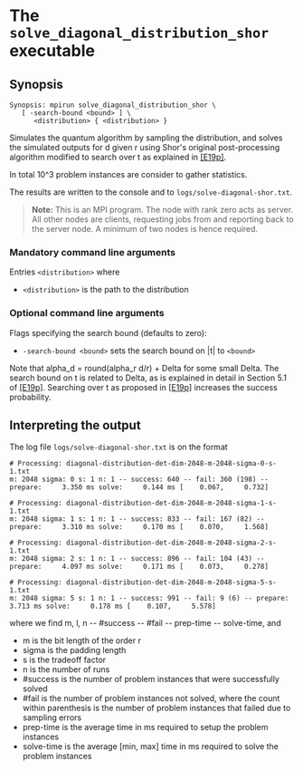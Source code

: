 # The <code>solve_diagonal_distribution_shor</code> executable

## Synopsis
```console
Synopsis: mpirun solve_diagonal_distribution_shor \
   [ -search-bound <bound> ] \
      <distribution> { <distribution> }
```

Simulates the quantum algorithm by sampling the distribution, and solves the simulated outputs for d given r using Shor's original post-processing algorithm modified to search over t as explained in [[E19p]](https://arxiv.org/pdf/1905.09084.pdf).

In total 10^3 problem instances are consider to gather statistics.

The results are written to the console and to <code>logs/solve-diagonal-shor.txt</code>.

> <b>Note:</b> This is an MPI program. The node with rank zero acts as server. All other nodes are clients, requesting jobs from and reporting back to the server node. A minimum of two nodes is hence required.

### Mandatory command line arguments
Entries <code>\<distribution\></code> where
- <code>\<distribution\></code> is the path to the distribution

### Optional command line arguments
Flags specifying the search bound (defaults to zero):
- <code>-search-bound \<bound\></code> sets the search bound on |t| to <code>\<bound\></code>

Note that alpha_d = round(alpha_r d/r) + Delta for some small Delta.
The search bound on t is related to Delta, as is explained in detail in Section 5.1 of [[E19p]](https://arxiv.org/pdf/1905.09084.pdf).
Searching over t as proposed in [[E19p]](https://arxiv.org/pdf/1905.09084.pdf) increases the success probability.

## Interpreting the output
The log file <code>logs/solve-diagonal-shor.txt</code> is on the format
```
# Processing: diagonal-distribution-det-dim-2048-m-2048-sigma-0-s-1.txt
m: 2048 sigma: 0 s: 1 n: 1 -- success: 640 -- fail: 360 (198) -- prepare:     3.350 ms solve:     0.144 ms [    0.067,     0.732] 

# Processing: diagonal-distribution-det-dim-2048-m-2048-sigma-1-s-1.txt
m: 2048 sigma: 1 s: 1 n: 1 -- success: 833 -- fail: 167 (82) -- prepare:     3.310 ms solve:     0.170 ms [    0.070,     1.568] 

# Processing: diagonal-distribution-det-dim-2048-m-2048-sigma-2-s-1.txt
m: 2048 sigma: 2 s: 1 n: 1 -- success: 896 -- fail: 104 (43) -- prepare:     4.097 ms solve:     0.171 ms [    0.073,     0.278] 

# Processing: diagonal-distribution-det-dim-2048-m-2048-sigma-5-s-1.txt
m: 2048 sigma: 5 s: 1 n: 1 -- success: 991 -- fail: 9 (6) -- prepare:     3.713 ms solve:     0.178 ms [    0.107,     5.578]
```
where we find m, l, n -- #success -- #fail -- prep-time -- solve-time, and
- m is the bit length of the order r
- sigma is the padding length
- s is the tradeoff factor
- n is the number of runs
- #success is the number of problem instances that were successfully solved
- #fail is the number of problem instances not solved, where the count within parenthesis is the number of problem instances that failed due to sampling errors
- prep-time is the average time in ms required to setup the problem instances
- solve-time is the average [min, max] time in ms required to solve the problem instances
